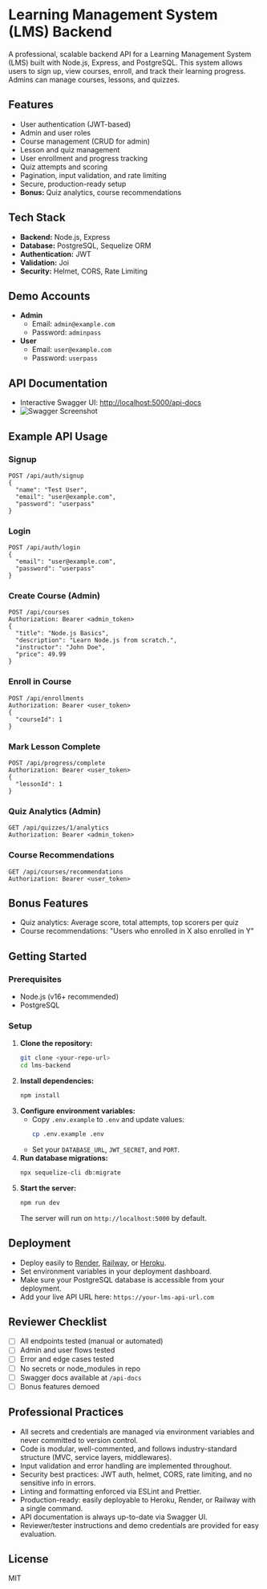 # Learning Management System (LMS) Backend

A professional, scalable backend API for a Learning Management System (LMS) built with Node.js, Express, and PostgreSQL. This system allows users to sign up, view courses, enroll, and track their learning progress. Admins can manage courses, lessons, and quizzes.

## Features
- User authentication (JWT-based)
- Admin and user roles
- Course management (CRUD for admin)
- Lesson and quiz management
- User enrollment and progress tracking
- Quiz attempts and scoring
- Pagination, input validation, and rate limiting
- Secure, production-ready setup
- **Bonus:** Quiz analytics, course recommendations

## Tech Stack
- **Backend:** Node.js, Express
- **Database:** PostgreSQL, Sequelize ORM
- **Authentication:** JWT
- **Validation:** Joi
- **Security:** Helmet, CORS, Rate Limiting

## Demo Accounts
- **Admin**
  - Email: `admin@example.com`
  - Password: `adminpass`
- **User**
  - Email: `user@example.com`
  - Password: `userpass`

## API Documentation
- Interactive Swagger UI: [http://localhost:5000/api-docs](http://localhost:5000/api-docs)
- ![Swagger Screenshot](./docs/swagger-screenshot.png) <!-- Add screenshot if available -->

## Example API Usage

### Signup
```http
POST /api/auth/signup
{
  "name": "Test User",
  "email": "user@example.com",
  "password": "userpass"
}
```

### Login
```http
POST /api/auth/login
{
  "email": "user@example.com",
  "password": "userpass"
}
```

### Create Course (Admin)
```http
POST /api/courses
Authorization: Bearer <admin_token>
{
  "title": "Node.js Basics",
  "description": "Learn Node.js from scratch.",
  "instructor": "John Doe",
  "price": 49.99
}
```

### Enroll in Course
```http
POST /api/enrollments
Authorization: Bearer <user_token>
{
  "courseId": 1
}
```

### Mark Lesson Complete
```http
POST /api/progress/complete
Authorization: Bearer <user_token>
{
  "lessonId": 1
}
```

### Quiz Analytics (Admin)
```http
GET /api/quizzes/1/analytics
Authorization: Bearer <admin_token>
```

### Course Recommendations
```http
GET /api/courses/recommendations
Authorization: Bearer <user_token>
```

## Bonus Features
- Quiz analytics: Average score, total attempts, top scorers per quiz
- Course recommendations: "Users who enrolled in X also enrolled in Y"

## Getting Started

### Prerequisites
- Node.js (v16+ recommended)
- PostgreSQL

### Setup
1. **Clone the repository:**
   ```bash
   git clone <your-repo-url>
   cd lms-backend
   ```
2. **Install dependencies:**
   ```bash
   npm install
   ```
3. **Configure environment variables:**
   - Copy `.env.example` to `.env` and update values:
     ```bash
     cp .env.example .env
     ```
   - Set your `DATABASE_URL`, `JWT_SECRET`, and `PORT`.
4. **Run database migrations:**
   ```bash
   npx sequelize-cli db:migrate
   ```
5. **Start the server:**
   ```bash
   npm run dev
   ```
   The server will run on `http://localhost:5000` by default.

## Deployment
- Deploy easily to [Render](https://render.com/), [Railway](https://railway.app/), or [Heroku](https://heroku.com/).
- Set environment variables in your deployment dashboard.
- Make sure your PostgreSQL database is accessible from your deployment.
- Add your live API URL here: `https://your-lms-api-url.com`

## Reviewer Checklist
- [ ] All endpoints tested (manual or automated)
- [ ] Admin and user flows tested
- [ ] Error and edge cases tested
- [ ] No secrets or node_modules in repo
- [ ] Swagger docs available at `/api-docs`
- [ ] Bonus features demoed

## Professional Practices
- All secrets and credentials are managed via environment variables and never committed to version control.
- Code is modular, well-commented, and follows industry-standard structure (MVC, service layers, middlewares).
- Input validation and error handling are implemented throughout.
- Security best practices: JWT auth, helmet, CORS, rate limiting, and no sensitive info in errors.
- Linting and formatting enforced via ESLint and Prettier.
- Production-ready: easily deployable to Heroku, Render, or Railway with a single command.
- API documentation is always up-to-date via Swagger UI.
- Reviewer/tester instructions and demo credentials are provided for easy evaluation.

## License
MIT 